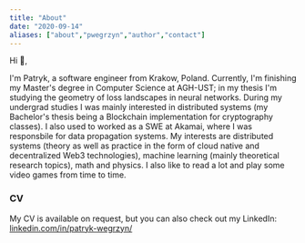 ```yaml
---
title: "About"
date: "2020-09-14"
aliases: ["about","pwegrzyn","author","contact"]
---
```


Hi 👋, 

I'm Patryk, a software engineer from Krakow, Poland. Currently, I'm finishing my Master's degree in Computer Science at AGH-UST; in my thesis I'm studying the geometry of loss landscapes in neural networks. During my undergrad studies I was mainly interested in distributed systems (my Bachelor's thesis being a Blockchain implementation for cryptography classes). I also used to worked as a SWE at Akamai, where I was responsbile for data propagation systems. My interests are distributed systems (theory as well as practice in the form of cloud native and decentralized Web3 technologies), machine learning (mainly theoretical research topics), math and physics. I also like to read a lot and play some video games from time to time.

### CV

My CV is available on request, but you can also check out my LinkedIn: [linkedin.com/in/patryk-wegrzyn/](https://www.linkedin.com/in/patryk-wegrzyn/)
